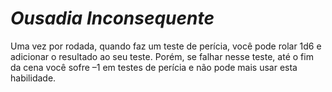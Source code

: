 # *Ousadia Inconsequente*

Uma vez por rodada, quando faz um teste de perícia, você pode rolar 1d6 e adicionar o resultado ao seu teste. Porém, se falhar nesse teste, até o fim da cena você sofre –1 em testes de perícia e não pode mais usar esta habilidade.